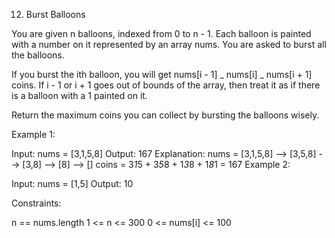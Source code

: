 12. Burst Balloons

You are given n balloons, indexed from 0 to n - 1. Each balloon is painted with a number on it represented by an array nums. You are asked to burst all the balloons.

If you burst the ith balloon, you will get nums[i - 1] _ nums[i] _ nums[i + 1] coins. If i - 1 or i + 1 goes out of bounds of the array, then treat it as if there is a balloon with a 1 painted on it.

Return the maximum coins you can collect by bursting the balloons wisely.

Example 1:

Input: nums = [3,1,5,8]
Output: 167
Explanation:
nums = [3,1,5,8] --> [3,5,8] --> [3,8] --> [8] --> []
coins = 3*1*5 + 3*5*8 + 1*3*8 + 1*8*1 = 167
Example 2:

Input: nums = [1,5]
Output: 10

Constraints:

n == nums.length
1 <= n <= 300
0 <= nums[i] <= 100
